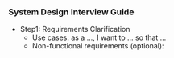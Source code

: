 ### System Design Interview Guide
- Step1: Requirements Clarification
  - Use cases: as a ..., I want to ... so that ...
  - Non-functional requirements (optional): 